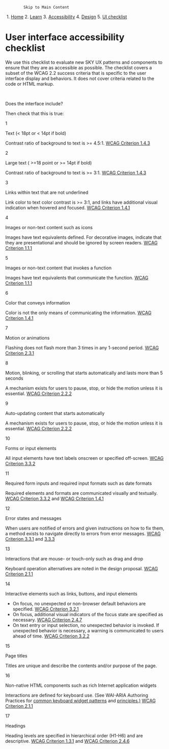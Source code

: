             Skip to Main Content

 1.  [Home](/skyux/)
2.  [Learn](/skyux/learn.md)
3.  [Accessibility](/skyux/learn/accessibility.md)
4.  [Design](/skyux/learn/accessibility/design.md)
5.  [UI checklist](/skyux/learn/accessibility/design/checklist.md)

User interface accessibility checklist
======================================

We use this checklist to evaluate new SKY UX patterns and components to ensure that they are as accessible as possible. The checklist covers a subset of the WCAG 2.2 success criteria that is specific to the user interface display and behaviors. It does not cover criteria related to the code or HTML markup.

 

Does the interface include?

Then check that this is true:

1

Text (< 18pt or < 14pt if bold)

Contrast ratio of background to text is >= 4.5:1. [WCAG Criterion 1.4.3](https://www.w3.org/WAI/WCAG22/Understanding/contrast-minimum)

2

Large text ( >=18 point or >= 14pt if bold)

Contrast ratio of background to text is >= 3:1. [WCAG Criterion 1.4.3](https://www.w3.org/WAI/WCAG22/Understanding/contrast-minimum)

3

Links within text that are not underlined

Link color to text color contrast is >= 3:1, and links have additional visual indication when hovered and focused. [WCAG Criterion 1.4.1](https://www.w3.org/WAI/WCAG22/Understanding/use-of-color)

4

Images or non-text content such as icons

Images have text equivalents defined. For decorative images, indicate that they are presentational and should be ignored by screen readers. [WCAG Criterion 1.1.1](https://www.w3.org/WAI/WCAG22/Understanding/non-text-content)

5

Images or non-text content that invokes a function

Images have text equivalents that communicate the function. [WCAG Criterion 1.1.1](https://www.w3.org/WAI/WCAG22/Understanding/non-text-content)

6

Color that conveys information

Color is not the only means of communicating the information. [WCAG Criterion 1.4.1](https://www.w3.org/WAI/WCAG22/Understanding/use-of-color)

7

Motion or animations

Flashing does not flash more than 3 times in any 1-second period. [WCAG Criterion 2.3.1](https://www.w3.org/WAI/WCAG22/Understanding/three-flashes-or-below-threshold)

8

Motion, blinking, or scrolling that starts automatically and lasts more than 5 seconds

A mechanism exists for users to pause, stop, or hide the motion unless it is essential. [WCAG Criterion 2.2.2](https://www.w3.org/WAI/WCAG22/Understanding/pause-stop-hide)

9

Auto-updating content that starts automatically

A mechanism exists for users to pause, stop, or hide the motion unless it is essential. [WCAG Criterion 2.2.2](https://www.w3.org/WAI/WCAG22/Understanding/pause-stop-hide)

10

Forms or input elements

All input elements have text labels onscreen or specified off-screen. [WCAG Criterion 3.3.2](https://www.w3.org/WAI/WCAG22/Understanding/labels-or-instructions.html)

11

Required form inputs and required input formats such as date formats

Required elements and formats are communicated visually and textually. [WCAG Criterion 3.3.2](https://www.w3.org/WAI/WCAG22/Understanding/labels-or-instructions.html) and [WCAG Criterion 1.4.1](https://www.w3.org/WAI/WCAG22/Understanding/use-of-color)

12

Error states and messages

When users are notified of errors and given instructions on how to fix them, a method exists to navigate directly to errors from error messages. [WCAG Criterion 3.3.1](https://www.w3.org/WAI/WCAG22/Understanding/error-identification) and [3.3.3](https://www.w3.org/WAI/WCAG22/Understanding/error-suggestion)

13

Interactions that are mouse- or touch-only such as drag and drop

Keyboard operation alternatives are noted in the design proposal. [WCAG Criterion 2.1.1](https://www.w3.org/WAI/WCAG22/Understanding/keyboard)

14

Interactive elements such as links, buttons, and input elements

*   On focus, no unexpected or non-browser default behaviors are specified. [WCAG Criterion 3.2.1](https://www.w3.org/WAI/WCAG22/Understanding/on-focus)
*   On focus, additional visual indicators of the focus state are specified as necessary. [WCAG Criterion 2.4.7](https://www.w3.org/WAI/WCAG22/Understanding/focus-visible)
*   On text entry or input selection, no unexpected behavior is invoked. If unexpected behavior is necessary, a warning is communicated to users ahead of time. [WCAG Criterion 3.2.2](https://www.w3.org/WAI/WCAG22/Understanding/on-input)

15

Page titles

Titles are unique and describe the contents and/or purpose of the page.

16

Non-native HTML components such as rich Internet application widgets

Interactions are defined for keyboard use. (See WAI-ARIA Authoring Practices for [common keyboard widget patterns](https://www.w3.org/WAI/ARIA/apg/practices/keyboard-interface/#fundamentalkeyboardnavigationconventions) and [principles.)](https://www.w3.org/WAI/ARIA/apg/practices/keyboard-interface/#discernibleandpredictablekeyboardfocus) [WCAG Criterion 2.1.1](https://www.w3.org/WAI/WCAG22/Understanding/keyboard)

17

Headings

Heading levels are specified in hierarchical order (H1-H6) and are descriptive. [WCAG Criterion 1.3.1](https://www.w3.org/WAI/WCAG22/Understanding/info-and-relationships) and [WCAG Criterion 2.4.6](https://www.w3.org/WAI/WCAG22/Understanding/headings-and-labels)